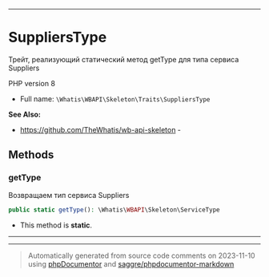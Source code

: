 ***

# SuppliersType

Трейт, реализующий
статический метод getType
для типа сервиса Suppliers

PHP version 8

* Full name: `\Whatis\WBAPI\Skeleton\Traits\SuppliersType`

**See Also:**

* https://github.com/TheWhatis/wb-api-skeleton - 




## Methods


### getType

Возвращаем тип сервиса Suppliers

```php
public static getType(): \Whatis\WBAPI\Skeleton\ServiceType
```



* This method is **static**.







***

***
> Automatically generated from source code comments on 2023-11-10 using [phpDocumentor](http://www.phpdoc.org/) and [saggre/phpdocumentor-markdown](https://github.com/Saggre/phpDocumentor-markdown)

